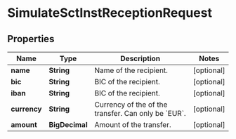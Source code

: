 

# SimulateSctInstReceptionRequest


## Properties

| Name | Type | Description | Notes |
|------------ | ------------- | ------------- | -------------|
|**name** | **String** | Name of the recipient. |  [optional] |
|**bic** | **String** | BIC of the recipient. |  [optional] |
|**iban** | **String** | BIC of the recipient. |  [optional] |
|**currency** | **String** | Currency of the of the transfer. Can only be &#x60;EUR&#x60;.  |  [optional] |
|**amount** | **BigDecimal** | Amount of the transfer. |  [optional] |



